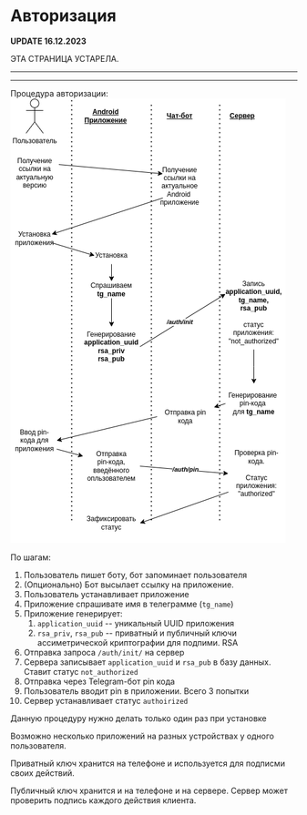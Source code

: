 # Авторизация 

**UPDATE 16.12.2023**

ЭТА СТРАНИЦА УСТАРЕЛА.


--------

------

Процедура авторизации: 
![autorization.drawio.png](pic/autorization.drawio.png)


По шагам:
1. Пользователь пишет боту, бот запоминает пользователя
2. (Опционально) Бот высылает ссылку на приложение.
3. Пользователь устанавливает приложение
4. Приложение спрашивате имя в телеграмме (`tg_name`)
5. Приложение генерирует:
   1. `application_uuid` -- уникальный UUID приложения
   2. `rsa_priv`, `rsa_pub` -- приватный и публичный ключи ассиметрической криптографии для подпими. RSA
6. Отправка запроса `/auth/init/` на сервер
7. Сервера записывает `application_uuid` и `rsa_pub` в базу данных. Ставит статус `not_authorized`
8. Отправка через Telegram-бот pin кода
9. Пользователь вводит pin в приложении. Всего 3 попытки
10. Сервер устанавливает статус `authoirized`

Данную процедуру нужно делать только один раз при установке

Возможно несколько приложений на разных устройствах у одного пользователя.

Приватный ключ хранится на телефоне и используется для подписми своих действий.

Публичный ключ хранится и на телефоне и на сервере. 
Сервер может проверить подпись каждого действия клиента.